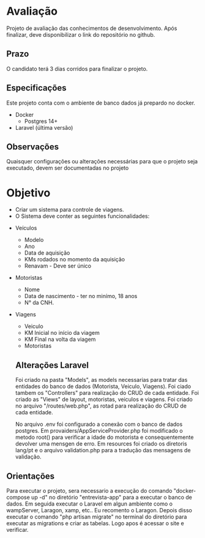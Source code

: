# Avaliação
Projeto de avaliação das conhecimentos de desenvolvimento. 
Após finalizar, deve disponibilizar o link do repositório no github.

## Prazo
O candidato terá 3 dias corridos para finalizar o projeto.

## Especificações
Este projeto conta com o ambiente de banco dados já prepardo no docker.
* Docker
  * Postgres 14+
* Laravel (última versão)

## Observações
Quaisquer configurações ou alterações necessárias para que o projeto seja executado,
devem ser documentadas no projeto

# Objetivo
- Criar um sistema para controle de viagens.
- O Sistema deve conter as seguintes funcionalidades:
* Veículos
  * Modelo
  * Ano
  * Data de aquisição
  * KMs rodados no momento da aquisição
  * Renavam - Deve ser único
* Motoristas
  * Nome 
  * Data de nascimento - ter no minímo, 18 anos
  * N° da CNH.
* Viagens
  * Veiculo
  * KM Inicial no início da viagem
  * KM Final na volta da viagem
  * Motoristas


  ## Alterações Laravel
  Foi criado na pasta "Models", as models necessarias para tratar das entidades do banco de dados (Motorista, Veiculo, Viagens).
  Foi ciado tambem os "Controllers" para realização do CRUD de cada entidade.
  Foi criado as "Views" de layout, motoristas, veiculos e viagens.
  Foi criado no arquivo "/routes/web.php", as rotad para realização do CRUD de cada entidade.

  No arquivo .env foi configurado a conexão com o banco de dados postgres.
  Em provaiders/AppServiceProvider.php foi modificado o metodo root() para verificar a idade do motorista e consequentemente devolver uma mensgen de erro.
  Em resources foi criado os diretoris lang/pt e o arquivo validation.php para a tradução das mensagens de validação.

## Orientações 
Para executar o projeto, sera necessario a execução do comando "docker-compose up -d" no diretório "entrevista-app" para a executar o banco de dados.
Em seguida executar o Laravel em algun ambiente como o wampServer, Laragon, xamp, etc.. Eu recomento o Laragon.
Depois disso executar o comando "php artisan migrate" no terminal do diretório para executar as migrations e criar as tabelas.
Logo apos é acessar o site e verificar.

